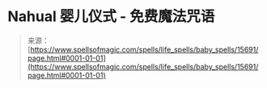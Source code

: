 <!--yml

category: 未分类

date: 2024-06-12 18:55:12

-->

# Nahual 婴儿仪式 - 免费魔法咒语

> 来源：[https://www.spellsofmagic.com/spells/life_spells/baby_spells/15691/page.html#0001-01-01](https://www.spellsofmagic.com/spells/life_spells/baby_spells/15691/page.html#0001-01-01)

